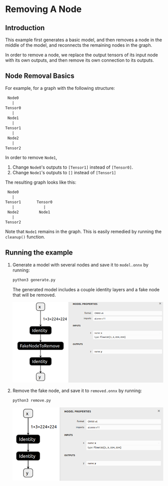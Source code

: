 # Removing A Node

## Introduction

This example first generates a basic model, and then removes a node in the
middle of the model, and reconnects the remaining nodes in the graph.

In order to remove a node, we replace the output tensors of its input node
with its own outputs, and then remove its own connection to its outputs.

## Node Removal Basics

For example, for a graph with the following structure:

     Node0
       |
    Tensor0
       |
     Node1
       |
    Tensor1
       |
     Node2
       |
    Tensor2

In order to remove `Node1`,
1. Change `Node0`'s outputs to `[Tensor1]` instead of `[Tensor0]`.
2. Change `Node1`'s outputs to `[]` instead of `[Tensor1]`

The resulting graph looks like this:

     Node0
       |
    Tensor1       Tensor0
       |             |
     Node2         Node1
       |
    Tensor2

Note that `Node1` remains in the graph.
This is easily remedied by running the `cleanup()` function.

## Running the example

1. Generate a model with several nodes and save it to `model.onnx` by running:
    ```bash
    python3 generate.py
    ```

    The generated model includes a couple identity layers and a fake node that will be removed.

    ![../resources/06_model.onnx.png](../resources/06_model.onnx.png)

2. Remove the fake node, and save it to `removed.onnx` by running:
    ```bash
    python3 remove.py
    ```

    ![../resources/06_removed.onnx.png](../resources/06_removed.onnx.png)
